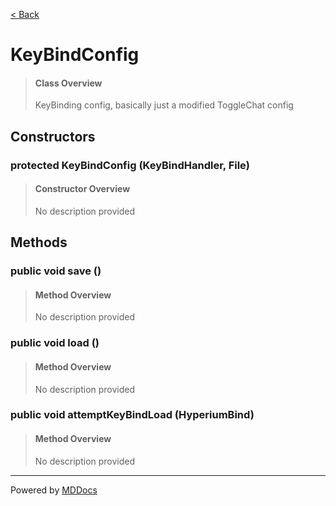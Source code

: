 [< Back](README.md)
# KeyBindConfig #
>#### Class Overview ####
>KeyBinding config, basically just a modified ToggleChat config
## Constructors ##
### protected KeyBindConfig (KeyBindHandler, File) ###
>#### Constructor Overview ####
>No description provided
>
## Methods ##
### public void save () ###
>#### Method Overview ####
>No description provided
>
### public void load () ###
>#### Method Overview ####
>No description provided
>
### public void attemptKeyBindLoad (HyperiumBind) ###
>#### Method Overview ####
>No description provided
>

---
Powered by [MDDocs](https://github.com/VRCube/MDDocs)
